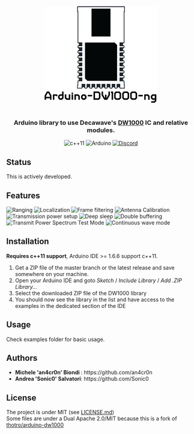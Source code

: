 <br/>
<div align="center">
  <img src="img/logo.png">
</div>
<br/>
<div align="center">

### Arduino library to use Decawave's [DW1000](https://www.decawave.com/product/dw1000-radio-ic/) IC and relative modules.

![c++11](https://img.shields.io/badge/C%2B%2B-11-brightgreen.svg?&style=for-the-badge)
![Arduino](https://img.shields.io/badge/Arduino-%3E%3D1.6.6-blue.svg?&style=for-the-badge)
[![Discord](https://img.shields.io/badge/Discord-Arduino%20DW1000Ng-7289da.svg?&style=for-the-badge&logo=discord)](https://discord.gg/VJWYhJq)
</div>

Status
------------
This is actively developed.

Features
------------
![Ranging](https://img.shields.io/badge/Ranging-done-brightgreen.svg?&style=for-the-badge)
![Localization](https://img.shields.io/badge/Localization-done-brightgreen.svg?&style=for-the-badge)
![Frame filtering](https://img.shields.io/badge/Frame%20filtering-done-brightgreen.svg?&style=for-the-badge)
![Antenna Calibration](https://img.shields.io/badge/Antenna%20calibration-done-brightgreen.svg?&style=for-the-badge)
![Transmission power setup](https://img.shields.io/badge/Transmission%20power%20setup-done-brightgreen.svg?&style=for-the-badge)
![Deep sleep](https://img.shields.io/badge/Deep%20sleep%20-Simple-yellow.svg?&style=for-the-badge)
![Double buffering](https://img.shields.io/badge/Double%20buffering-TODO-red.svg?&style=for-the-badge)
![Transmit Power Spectrum Test Mode](https://img.shields.io/badge/Transmit%20Power%20Spectrum%20Test%20Mode-DONE-brightgreen.svg?&style=for-the-badge)
![Continuous wave mode](https://img.shields.io/badge/Continuous%20Wave%20Mode-TODO-red.svg?&style=for-the-badge)
<br/>

Installation
------------
**Requires c++11 support**, Arduino IDE >= 1.6.6 support c++11.

 1. Get a ZIP file of the master branch or the latest release and save somewhere on your machine.
 2. Open your Arduino IDE and goto _Sketch_ / _Include Library_ / _Add .ZIP Library..._
 3. Select the downloaded ZIP file of the DW1000 library
 4. You should now see the library in the list and have access to the examples in the dedicated section of the IDE

Usage
-----
Check examples folder for basic usage.

Authors
------------
<ul>
  <li><b> Michele 'an4cr0n' Biondi </b>: https://github.com/an4cr0n</li>
  <li><b>Andrea 'Sonic0' Salvatori</b>: https://github.com/Sonic0</li>
</ul>

License
-------
The project is under MIT (see [LICENSE.md](https://github.com/F-Army/arduino-dw1000Ng/blob/master/LICENSE.md)) <br />
Some files are under a Dual Apache 2.0/MIT because this is a fork of [thotro/arduino-dw1000](https://github.com/thotro/arduino-dw1000)
